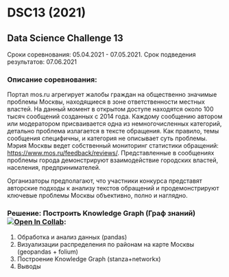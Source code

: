 # DSC13 (2021)
## **Data Science Challenge 13**
Сроки соревнования: 05.04.2021 - 07.05.2021. Срок подведения результатов: 07.06.2021 

### **Описание соревнования:**

Портал mos.ru агрегирует жалобы граждан на общественно значимые проблемы Москвы, находящиеся в зоне ответственности местных властей. На данный момент в открытом доступе находятся около 100 тысяч сообщений созданных с 2014 года. Каждому сообщению автором или модератором присваивается одна из немногочисленных категорий, детально проблема излагается в тексте обращения. Как правило, темы сообщения специфичны, и категория не описывает суть проблемы. Мэрия Москвы ведет собственный мониторинг статистики обращений: https://www.mos.ru/feedback/reviews/.  Представленные в сообщениях проблемы города демонстрируют взаимодействие городских властей, населения, предпринимателей.   

Организаторы предполагают, что участники конкурса представят авторские подходы к анализу текстов обращений и продемонстрируют ключевые проблемы Москвы объективно, полно и наглядно.

### **Решение: Построить Knowledge Graph (Граф знаний)** [![Open In Collab](https://colab.research.google.com/assets/colab-badge.svg)](https://colab.research.google.com/drive/13ghBoD4OfhKi-i-uCLuRSvP3htpJBwxy?usp=sharing):
1. Обработка и анализ данных (pandas)
2. Визуализации распределения по районам на карте Москвы (geopandas + folium)
3. Построение Knowledge Graph (stanza+networkx)
4. Выводы
